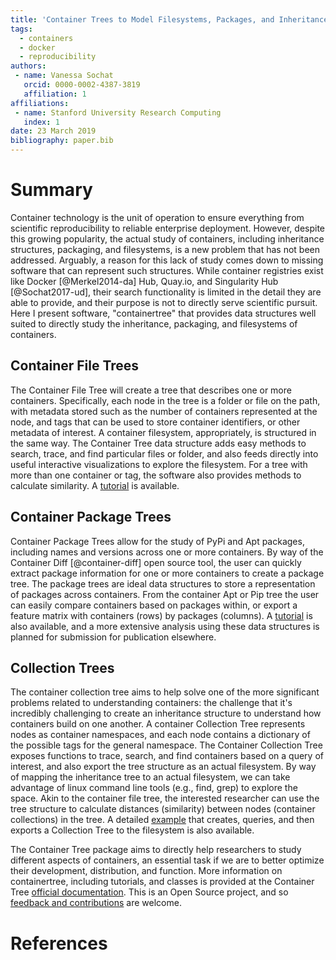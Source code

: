 ```yaml
---
title: 'Container Trees to Model Filesystems, Packages, and Inheritance'
tags:
  - containers
  - docker
  - reproducibility
authors:
 - name: Vanessa Sochat
   orcid: 0000-0002-4387-3819
   affiliation: 1
affiliations:
 - name: Stanford University Research Computing
   index: 1
date: 23 March 2019
bibliography: paper.bib
---
```


# Summary

Container technology is the unit of operation to ensure everything from scientific reproducibility to reliable enterprise deployment. However, despite this growing popularity, the actual study of containers, including inheritance structures, packaging, and filesystems, is a new problem that has not been addressed. Arguably, a reason for this lack of study comes down to missing software that can represent such structures. While container registries exist like Docker [@Merkel2014-da] Hub, Quay.io, and Singularity Hub [@Sochat2017-ud], their search functionality is limited in the detail they are able to provide, and their purpose is not to directly serve scientific pursuit. Here I present software, "containertree" that provides data structures well suited to directly study the inheritance, packaging, and filesystems of containers.

## Container File Trees

The Container File Tree will create a tree that describes one or more containers.
Specifically, each node in the tree is a folder or file on the path, with metadata 
stored such as the number of containers represented at the node, and tags that can be
used to store container identifiers, or other metadata of interest. A container filesystem,
appropriately, is structured in the same way. The Container Tree data structure adds 
easy methods to search, trace, and find particular files or folder, and also feeds directly
into useful interactive visualizations to explore the filesystem. For a tree with 
more than one container or tag, the software also provides methods to calculate similarity.
A [tutorial](https://singularityhub.github.io/container-tree/examples/files_tree/) is available.

## Container Package Trees

Container Package Trees allow for the study of PyPi and Apt packages, including
names and versions across one or more containers. By way of the Container Diff [@container-diff]
open source tool, the user can quickly extract package information for one or more
containers to create a package tree. The package trees are ideal data structures
to store a representation of packages across containers. From the container Apt or Pip 
tree the user can easily compare containers based on packages within, or export a feature matrix
with containers (rows) by packages (columns). A [tutorial](https://singularityhub.github.io/container-tree/examples/package_tree/) 
is also available, and a more extensive analysis using these data structures is planned
for submission for publication elsewhere.

## Collection Trees

The container collection tree aims to help solve one of the more significant problems 
related to understanding containers: the challenge that it's incredibly challenging to
create an inheritance structure to understand how containers build on one another.
A container Collection Tree represents nodes as container namespaces, and each
node contains a dictionary of the possible tags for the general namespace.
The Container Collection Tree exposes functions to trace, search, and find containers
based on a query of interest, and also export the tree structure as an actual filesystem.
By way of mapping the inheritance tree to an actual filesystem, we can take advantage of
linux command line tools (e.g., find, grep) to explore the space. Akin to the container
file tree, the interested researcher can use the tree structure to calculate distances
(similarity) between nodes (container collections) in the tree.
 A detailed [example](https://singularityhub.github.io/container-tree/examples/collection_tree/) 
that creates, queries, and then exports a Collection Tree to the filesystem 
is also available.


The Container Tree package aims to directly help researchers to study different aspects
of containers, an essential task if we are to better optimize their development, distribution,
and function. More information on containertree, including tutorials, and classes is provided at the Container Tree <a href="https://singularityhub.github.io/container-tree/" target="_blank">official documentation</a>. This is an Open Source project, and so <a href="https://www.github.com/singularityhub/container-tree/issues" target="_blank">feedback and contributions</a> are welcome.

# References
